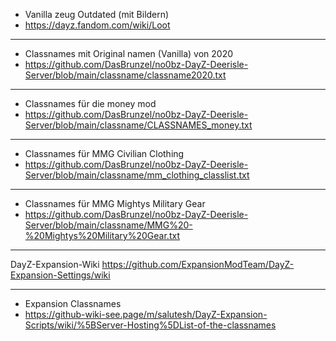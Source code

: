 - Vanilla zeug Outdated (mit Bildern)
- https://dayz.fandom.com/wiki/Loot

------------

- Classnames mit Original namen (Vanilla) von 2020
- https://github.com/DasBrunzel/no0bz-DayZ-Deerisle-Server/blob/main/classname/classname2020.txt

------------

- Classnames für die money mod
- https://github.com/DasBrunzel/no0bz-DayZ-Deerisle-Server/blob/main/classname/CLASSNAMES_money.txt

------------

- Classnames für MMG Civilian Clothing
- https://github.com/DasBrunzel/no0bz-DayZ-Deerisle-Server/blob/main/classname/mm_clothing_classlist.txt

------------

- Classnames für MMG Mightys Military Gear
- https://github.com/DasBrunzel/no0bz-DayZ-Deerisle-Server/blob/main/classname/MMG%20-%20Mightys%20Military%20Gear.txt

------------

DayZ-Expansion-Wiki
https://github.com/ExpansionModTeam/DayZ-Expansion-Settings/wiki

------------

- Expansion Classnames
- https://github-wiki-see.page/m/salutesh/DayZ-Expansion-Scripts/wiki/%5BServer-Hosting%5DList-of-the-classnames
